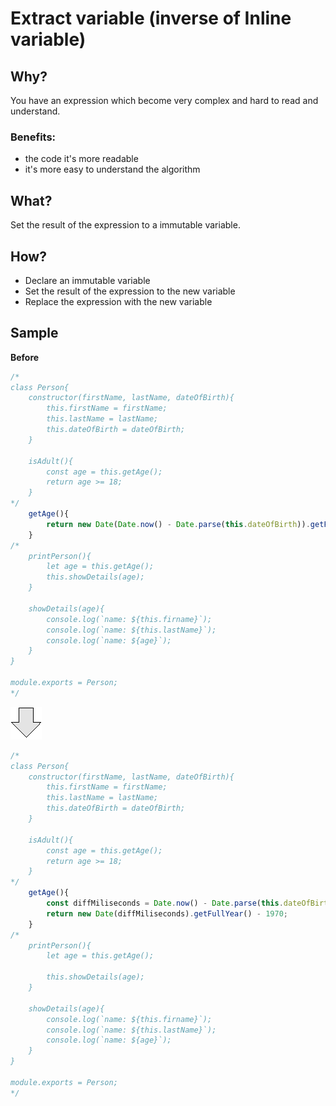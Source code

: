 # Extract variable (inverse of Inline variable)
## Why?
You have an expression which become very complex and hard to read and understand.
### Benefits:
- the code it's more readable
- it's more easy to understand the algorithm
## What?
Set the result of the expression to a immutable variable.
## How?
- Declare an immutable variable
- Set the result of the expression to the new variable
- Replace the expression with the new variable
## Sample
**Before**
```js
/*
class Person{
    constructor(firstName, lastName, dateOfBirth){
        this.firstName = firstName;
        this.lastName = lastName;
        this.dateOfBirth = dateOfBirth;
    }

    isAdult(){
        const age = this.getAge();
        return age >= 18;
    }
*/
    getAge(){
        return new Date(Date.now() - Date.parse(this.dateOfBirth)).getFullYear() - 1970;
    }
/*
    printPerson(){
        let age = this.getAge();
        this.showDetails(age);
    }

    showDetails(age){
        console.log(`name: ${this.firname}`);
        console.log(`name: ${this.lastName}`);
        console.log(`name: ${age}`);
    }
}

module.exports = Person;
*/
```
![After refactoring](../../../images/arrow.png)
```js
/*
class Person{
    constructor(firstName, lastName, dateOfBirth){
        this.firstName = firstName;
        this.lastName = lastName;
        this.dateOfBirth = dateOfBirth;
    }

    isAdult(){
        const age = this.getAge();
        return age >= 18;
    }
*/
    getAge(){
        const diffMiliseconds = Date.now() - Date.parse(this.dateOfBirth);
        return new Date(diffMiliseconds).getFullYear() - 1970;
    }
/*
    printPerson(){
        let age = this.getAge();

        this.showDetails(age);
    }

    showDetails(age){
        console.log(`name: ${this.firname}`);
        console.log(`name: ${this.lastName}`);
        console.log(`name: ${age}`);
    }
}

module.exports = Person;
*/
```